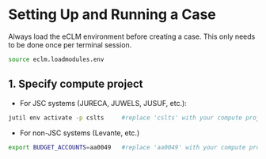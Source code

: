 # Setting Up and Running a Case

Always load the eCLM environment before creating a case. This only needs to be done once per terminal session.

```sh
source eclm.loadmodules.env
```

## 1. Specify compute project

- For JSC systems (JURECA, JUWELS, JUSUF, etc.):

```sh
jutil env activate -p cslts     #replace 'cslts' with your compute project
```

- For non-JSC systems (Levante, etc.)
```sh
export BUDGET_ACCOUNTS=aa0049   #replace 'aa0049' with your compute project
```